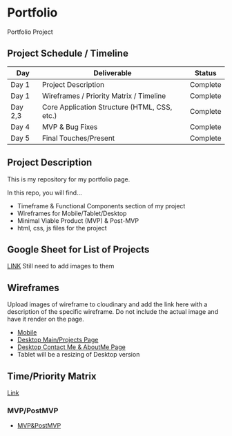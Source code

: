 # Portfolio
Portfolio Project

## Project Schedule / Timeline

|  Day | Deliverable | Status
|---|---| ---|
|Day 1| Project Description | Complete
|Day 1| Wireframes / Priority Matrix / Timeline | Complete
|Day 2,3| Core Application Structure (HTML, CSS, etc.) | Complete
|Day 4| MVP & Bug Fixes | Complete
|Day 5| Final Touches/Present | Complete


## Project Description

This is my repository for my portfolio page.

In this repo, you will find...
- Timeframe & Functional Components section of my project 
- Wireframes for Mobile/Tablet/Desktop
- Minimal Viable Product (MVP) & Post-MVP
- html, css, js files for the project

## Google Sheet for List of Projects

[LINK](https://docs.google.com/spreadsheets/d/1DVsYouq2bljhJaC5GVWesAj1GZoAT1sTI-1inopSn3o/edit#gid=0) 
Still need to add images to them

## Wireframes

Upload images of wireframe to cloudinary and add the link here with a description of the specific wireframe. Do not include the actual image and have it render on the page.  

- [Mobile](https://i.imgur.com/cdef8JY.jpg)
- [Desktop Main/Projects Page](https://i.imgur.com/ELkIWbi.jpg)
- [Desktop Contact Me & AboutMe Page](https://i.imgur.com/dC5EJsj.jpg)
- Tablet will be a resizing of Desktop version

## Time/Priority Matrix 

[Link](https://i.imgur.com/j4R7ui1.png)

### MVP/PostMVP 

- [MVP&PostMVP](https://docs.google.com/spreadsheets/d/1idkC--5e52-cfHt48fEzBxfiWZGT9OK25DsRQnVbUV4/edit?usp=sharing)




